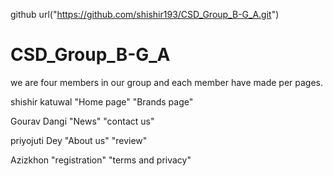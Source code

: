 github url("https://github.com/shishir193/CSD_Group_B-G_A.git")


# CSD_Group_B-G_A
we are four members in our group and each member have made per pages.

  shishir katuwal
  "Home page"
  "Brands page"

  Gourav Dangi
  "News"
  "contact us"

  priyojuti Dey
  "About us"
  "review"


  Azizkhon 
  "registration"
  "terms and privacy"
